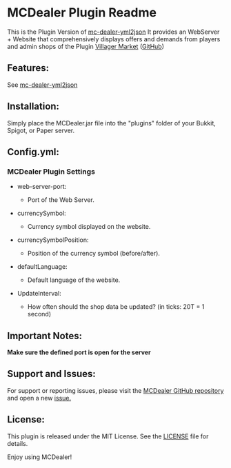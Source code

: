 # MCDealer Plugin Readme
This is the Plugin Version of [mc-dealer-yml2json](https://github.com/wolf128058/mc-dealer-yml2json)
It provides an WebServer + Website that comprehensively displays offers and demands from players and admin shops
of the Plugin [Villager Market](https://www.spigotmc.org/resources/villager-market-the-ultimate-shop-plugin.82965/) ([GitHub](https://github.com/Bestem0r/VillagerMarket))

## Features:
See [mc-dealer-yml2json](https://github.com/wolf128058/mc-dealer-yml2json)

## Installation:
Simply place the MCDealer.jar file into the "plugins" folder of your Bukkit, Spigot, or Paper server.

## Config.yml:
### MCDealer Plugin Settings

- web-server-port:
  - Port of the Web Server.


- currencySymbol:
  - Currency symbol displayed on the website.


- currencySymbolPosition:
  - Position of the currency symbol (before/after).


- defaultLanguage: 
  - Default language of the website.


- UpdateInterval:
  - How often should the shop data be updated? (in ticks: 20T = 1 second) 


## Important Notes:
**Make sure the defined port is open for the server**

## Support and Issues:

For support or reporting issues, please visit the [MCDealer GitHub repository](https://github.com/CptGummiball/MC-Dealer/) and open a new [issue.](https://github.com/CptGummiball/MC-Dealer/issues)

## License:
This plugin is released under the MIT License. See the [LICENSE](LICENSE) file for details.

Enjoy using MCDealer!

